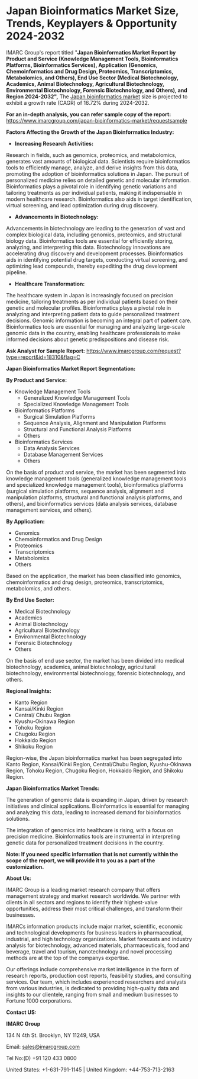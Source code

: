 ﻿# Japan Bioinformatics Market Size, Trends, Keyplayers & Opportunity 2024-2032
IMARC Group's report titled "**Japan Bioinformatics Market Report by Product and Service (Knowledge Management Tools, Bioinformatics Platforms, Bioinformatics Services), Application (Genomics, Chemoinformatics and Drug Design, Proteomics, Transcriptomics, Metabolomics, and Others), End Use Sector (Medical Biotechnology, Academics, Animal Biotechnology, Agricultural Biotechnology, Environmental Biotechnology, Forensic Biotechnology, and Others), and Region 2024-2032",** The [Japan bioinformatics market](https://www.imarcgroup.com/japan-bioinformatics-market) size is projected to exhibit a growth rate (CAGR) of 16.72% during 2024-2032.

**For an in-depth analysis, you can refer sample copy of the report:** <https://www.imarcgroup.com/japan-bioinformatics-market/requestsample>

**Factors Affecting the Growth of the Japan Bioinformatics Industry:**

- **Increasing Research Activities:**

Research in fields, such as genomics, proteomics, and metabolomics, generates vast amounts of biological data. Scientists require bioinformatics tools to efficiently manage, analyze, and derive insights from this data, promoting the adoption of bioinformatics solutions in Japan. The pursuit of personalized medicine relies on detailed genetic and molecular information. Bioinformatics plays a pivotal role in identifying genetic variations and tailoring treatments as per individual patients, making it indispensable in modern healthcare research. Bioinformatics also aids in target identification, virtual screening, and lead optimization during drug discovery.

- **Advancements in Biotechnology:**

Advancements in biotechnology are leading to the generation of vast and complex biological data, including genomics, proteomics, and structural biology data. Bioinformatics tools are essential for efficiently storing, analyzing, and interpreting this data. Biotechnology innovations are accelerating drug discovery and development processes. Bioinformatics aids in identifying potential drug targets, conducting virtual screening, and optimizing lead compounds, thereby expediting the drug development pipeline.

- **Healthcare Transformation:**

The healthcare system in Japan is increasingly focused on precision medicine, tailoring treatments as per individual patients based on their genetic and molecular profiles. Bioinformatics plays a pivotal role in analyzing and interpreting patient data to guide personalized treatment decisions. Genomic information is becoming an integral part of patient care. Bioinformatics tools are essential for managing and analyzing large-scale genomic data in the country, enabling healthcare professionals to make informed decisions about genetic predispositions and disease risk.

**Ask Analyst for Sample Report:** <https://www.imarcgroup.com/request?type=report&id=18310&flag=C>

**Japan Bioinformatics Market Report Segmentation:**

**By Product and Service:**

- Knowledge Management Tools
  - Generalized Knowledge Management Tools
  - Specialized Knowledge Management Tools
- Bioinformatics Platforms
  - Surgical Simulation Platforms
  - Sequence Analysis, Alignment and Manipulation Platforms
  - Structural and Functional Analysis Platforms
  - Others
- Bioinformatics Services
  - Data Analysis Services
  - Database Management Services
  - Others

On the basis of product and service, the market has been segmented into knowledge management tools (generalized knowledge management tools and specialized knowledge management tools), bioinformatics platforms (surgical simulation platforms, sequence analysis, alignment and manipulation platforms, structural and functional analysis platforms, and others), and bioinformatics services (data analysis services, database management services, and others).

**By Application:**

- Genomics
- Chemoinformatics and Drug Design
- Proteomics
- Transcriptomics
- Metabolomics
- Others

Based on the application, the market has been classified into genomics, chemoinformatics and drug design, proteomics, transcriptomics, metabolomics, and others.

**By End Use Sector:**

- Medical Biotechnology
- Academics
- Animal Biotechnology
- Agricultural Biotechnology
- Environmental Biotechnology
- Forensic Biotechnology
- Others

On the basis of end use sector, the market has been divided into medical biotechnology, academics, animal biotechnology, agricultural biotechnology, environmental biotechnology, forensic biotechnology, and others.

**Regional Insights:**

- Kanto Region
- Kansai/Kinki Region
- Central/ Chubu Region
- Kyushu-Okinawa Region
- Tohoku Region
- Chugoku Region
- Hokkaido Region
- Shikoku Region

Region-wise, the Japan bioinformatics market has been segregated into Kanto Region, Kansai/Kinki Region, Central/Chubu Region, Kyushu-Okinawa Region, Tohoku Region, Chugoku Region, Hokkaido Region, and Shikoku Region.

**Japan Bioinformatics Market Trends:**

The generation of genomic data is expanding in Japan, driven by research initiatives and clinical applications. Bioinformatics is essential for managing and analyzing this data, leading to increased demand for bioinformatics solutions.

The integration of genomics into healthcare is rising, with a focus on precision medicine. Bioinformatics tools are instrumental in interpreting genetic data for personalized treatment decisions in the country.

**Note: If you need specific information that is not currently within the scope of the report, we will provide it to you as a part of the customization.**

**About Us:**

IMARC Group is a leading market research company that offers management strategy and market research worldwide. We partner with clients in all sectors and regions to identify their highest-value opportunities, address their most critical challenges, and transform their businesses.

IMARCs information products include major market, scientific, economic and technological developments for business leaders in pharmaceutical, industrial, and high technology organizations. Market forecasts and industry analysis for biotechnology, advanced materials, pharmaceuticals, food and beverage, travel and tourism, nanotechnology and novel processing methods are at the top of the companys expertise.

Our offerings include comprehensive market intelligence in the form of research reports, production cost reports, feasibility studies, and consulting services. Our team, which includes experienced researchers and analysts from various industries, is dedicated to providing high-quality data and insights to our clientele, ranging from small and medium businesses to Fortune 1000 corporations.

**Contact US:**

**IMARC Group**

134 N 4th St. Brooklyn, NY 11249, USA

Email: sales@imarcgroup.com

Tel No:(D) +91 120 433 0800

United States: +1-631-791-1145 | United Kingdom: +44-753-713-2163
